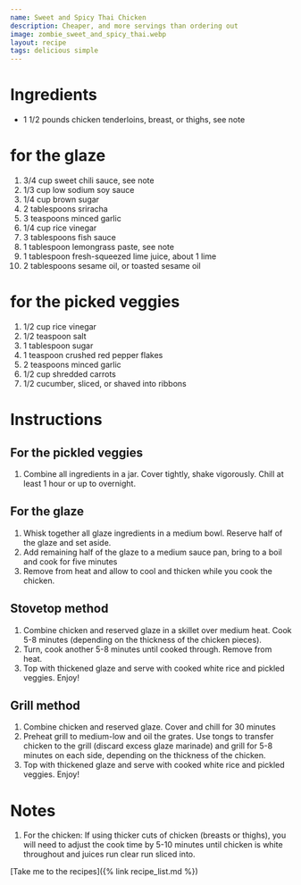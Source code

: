 ```yaml
---
name: Sweet and Spicy Thai Chicken
description: Cheaper, and more servings than ordering out
image: zombie_sweet_and_spicy_thai.webp
layout: recipe
tags: delicious simple
---
```


# Ingredients
* 1 1/2 pounds chicken tenderloins, breast, or thighs, see note
# for the glaze
1. 3/4 cup sweet chili sauce, see note
2. 1/3 cup low sodium soy sauce
3. 1/4 cup brown sugar
4. 2 tablespoons sriracha
5. 3 teaspoons minced garlic
6. 1/4 cup rice vinegar
7. 3 tablespoons fish sauce
8. 1 tablespoon lemongrass paste, see note
9. 1 tablespoon fresh-squeezed lime juice, about 1 lime
10. 2 tablespoons sesame oil, or toasted sesame oil

# for the picked veggies
1. 1/2 cup rice vinegar
2. 1/2 teaspoon salt
3. 1 tablespoon sugar
4. 1 teaspoon crushed red pepper flakes
5. 2 teaspoons minced garlic
6. 1/2 cup shredded carrots
7. 1/2 cucumber, sliced, or shaved into ribbons

# Instructions
## For the pickled veggies

1. Combine all ingredients in a jar. Cover tightly, shake vigorously. Chill
at least 1 hour or up to overnight.
## For the glaze

1. Whisk together all glaze ingredients in a medium bowl. Reserve half of
the glaze and set aside.
1. Add remaining half of the glaze to a medium sauce pan, bring to a boil
and cook for five minutes
1. Remove from heat and allow to cool and thicken while you cook the chicken.

## Stovetop method
1. Combine chicken and reserved glaze in a skillet over medium heat. Cook 5-8 
minutes (depending on the thickness of the chicken pieces).
1. Turn, cook another 5-8 minutes until cooked through. Remove from heat.
1. Top with thickened glaze and serve with cooked white rice and pickled veggies. Enjoy!

## Grill method
1. Combine chicken and reserved glaze. Cover and chill for 30 minutes
2. Preheat grill to medium-low and oil the grates. Use tongs to transfer chicken to
the grill (discard excess glaze marinade) and grill for 5-8 minutes on each side, depending
on the thickness of the chicken.
3. Top with thickened glaze and serve with cooked white rice and pickled veggies. Enjoy!

# Notes
1. For the chicken: If using thicker cuts of chicken (breasts or thighs), you will need to
adjust the cook time by 5-10 minutes until chicken is white throughout and juices run clear
run sliced into.

[Take me to the recipes]({% link recipe_list.md %})
